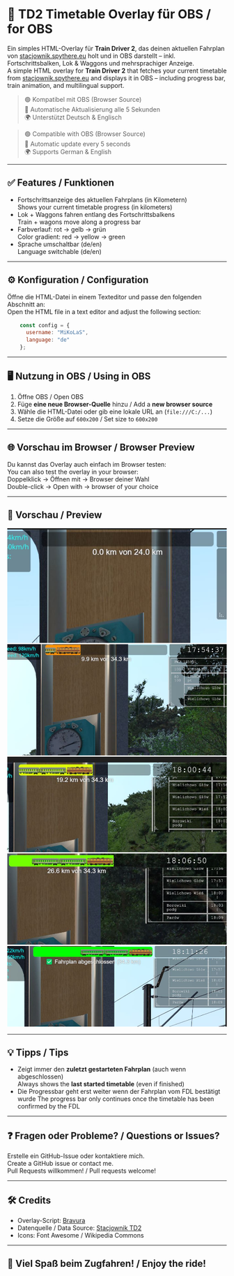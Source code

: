 # 🚆 TD2 Timetable Overlay für OBS / for OBS

Ein simples HTML-Overlay für **Train Driver 2**, das deinen aktuellen Fahrplan von [stacjownik.spythere.eu](https://stacjownik.spythere.eu) holt und in OBS darstellt – inkl. Fortschrittsbalken, Lok & Waggons und mehrsprachiger Anzeige.  
A simple HTML overlay for **Train Driver 2** that fetches your current timetable from [stacjownik.spythere.eu](https://stacjownik.spythere.eu) and displays it in OBS – including progress bar, train animation, and multilingual support.

> 🟢 Kompatibel mit OBS (Browser Source)  
> 🔄 Automatische Aktualisierung alle 5 Sekunden  
> 🌍 Unterstützt Deutsch & Englisch  

> 🟢 Compatible with OBS (Browser Source)  
> 🔄 Automatic update every 5 seconds  
> 🌍 Supports German & English

---

## ✅ Features / Funktionen

- Fortschrittsanzeige des aktuellen Fahrplans (in Kilometern)  
  Shows your current timetable progress (in kilometers)
- Lok + Waggons fahren entlang des Fortschrittsbalkens  
  Train + wagons move along a progress bar
- Farbverlauf: rot → gelb → grün  
  Color gradient: red → yellow → green
- Sprache umschaltbar (de/en)  
  Language switchable (de/en)

---

## ⚙️ Konfiguration / Configuration

Öffne die HTML-Datei in einem Texteditor und passe den folgenden Abschnitt an:  
Open the HTML file in a text editor and adjust the following section:

```js
    const config = {
      username: "MiKoLaS",
      language: "de"
    };
```

---

## 🖥️ Nutzung in OBS / Using in OBS

1. Öffne OBS / Open OBS  
2. Füge **eine neue Browser-Quelle** hinzu / Add a **new browser source**  
3. Wähle die HTML-Datei oder gib eine lokale URL an (`file:///C:/...`)  
4. Setze die Größe auf `600x200` / Set size to `600x200`

---

## 🌐 Vorschau im Browser / Browser Preview

Du kannst das Overlay auch einfach im Browser testen:  
You can also test the overlay in your browser:  
Doppelklick → Öffnen mit → Browser deiner Wahl  
Double-click → Open with → browser of your choice

---

## 📸 Vorschau / Preview

![Vorschau 1](https://github.com/bravuralion/TD2-Tools/blob/main/OBS/timetable%20overlay/IMG/2025-07-23%2017_36_10-Projector%20-%20Preview.jpg)
![Vorschau 2](https://github.com/bravuralion/TD2-Tools/blob/main/OBS/timetable%20overlay/IMG/2025-07-23%2017_54_42-Projector%20-%20Preview.jpg)
![Vorschau 3](https://github.com/bravuralion/TD2-Tools/blob/main/OBS/timetable%20overlay/IMG/2025-07-23%2018_00_48-Projector%20-%20Preview.jpg)
![Vorschau 4](https://github.com/bravuralion/TD2-Tools/blob/main/OBS/timetable%20overlay/IMG/2025-07-23%2018_06_54-Projector%20-%20Preview.jpg)
![Vorschau 5](https://github.com/bravuralion/TD2-Tools/blob/main/OBS/timetable%20overlay/IMG/2025-07-23%2018_11_31-Projector%20-%20Preview.jpg)

---

## 💡 Tipps / Tips

- Zeigt immer den **zuletzt gestarteten Fahrplan** (auch wenn abgeschlossen)  
  Always shows the **last started timetable** (even if finished)
- Die Progressbar geht erst weiter wenn der Fahrplan vom FDL bestätigt wurde
  The progress bar only continues once the timetable has been confirmed by the FDL

---

## ❓ Fragen oder Probleme? / Questions or Issues?

Erstelle ein GitHub-Issue oder kontaktiere mich.  
Create a GitHub issue or contact me.  
Pull Requests willkommen! / Pull requests welcome!

---

## 🛠 Credits

- Overlay-Script: [Bravura](https://github.com/bravuralion)
- Datenquelle / Data Source: [Stacjownik TD2](https://stacjownik.spythere.eu)
- Icons: Font Awesome / Wikipedia Commons

---

## 🚂 Viel Spaß beim Zugfahren! / Enjoy the ride!
